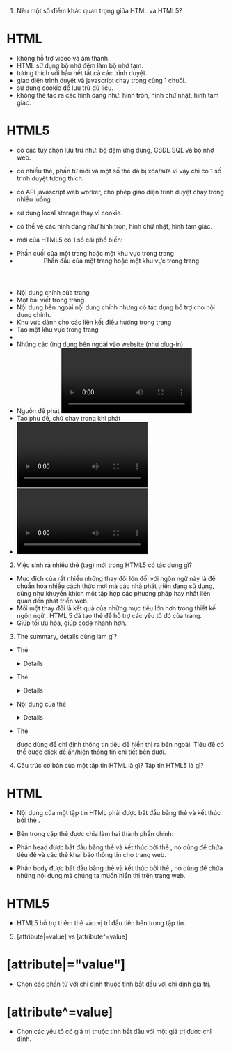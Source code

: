 1. Nêu một số điểm khác quan trọng giữa HTML và HTML5?

# HTML

- không hỗ trợ video và âm thanh.
- HTML sử dụng bộ nhớ đệm làm bộ nhớ tạm.
- tương thích với hầu hết tất cả các trình duyệt.
- giao diện trình duyệt và javascript chạy trong cùng 1 chuối.
- sử dụng cookie để lưu trữ dữ liệu.
- không thê tạo ra các hình dạng như: hình tròn, hình chữ nhật, hình tam giác.

# HTML5

- có các tùy chọn lưu trữ như: bộ đệm ứng dụng, CSDL SQL và bộ nhớ web.
- có nhiều thẻ, phần từ mới và một số thẻ đã bị xóa/sửa vì vậy chỉ có 1 số trình duyệt tương thích.
- có API javascript web worker, cho phép giao diện trình duyệt chạy trong nhiều luồng.
- sử dụng local storage thay vì cookie.
- có thể vẽ các hình dạng như hình tròn, hình chữ nhật, hình tam giác.

- <tag> mới của HTML5 có 1 số cái phổ biến:

* <footer>	Phần cuối của một trang hoặc một khu vực trong trang
* <header>	Phần đầu của một trang hoặc một khu vực trong trang
* <main>	Nội dung chính của trang
* <article>	Một bài viết trong trang
* <aside>	Nội dung bên ngoài nội dung chính nhưng có tác dụng bổ trợ cho nội dung chính.
* <nav>	Khu vực dành cho các liên kết điều hướng trong trang
* <section>	Tạo một khu vực trong trang
* <audio> Chèn âm thanh, âm nhạc vào website
* <embed> Nhúng các ứng dụng bên ngoài vào website (như plug-in)
* <source>	Nguồn để phát <video> và <audio>
* <track>	Tạo phụ đề, chữ chạy trong khi phát <video> và <audio>
* <video> Chèn video hoặc một bộ phim vào website

2. Việc sinh ra nhiều thẻ (tag) mới trong HTML5 có tác dụng gì?

- Mục đích của rất nhiều những thay đổi lớn đối với ngôn ngữ này là để chuẩn hóa nhiều cách thức mới mà các nhà phát triển đang sử dụng, cũng như khuyến khích một tập hợp các phương pháp hay nhất liên quan đến phát triển web.
- Mỗi một thay đổi là kết quả của những mục tiêu lớn hơn trong thiết kế ngôn ngữ . HTML 5 đã tạo thẻ để hỗ trợ các yếu tố đó của trang.
- Giúp tối ưu hóa, giúp code nhanh hơn.

3. Thẻ summary, details dùng làm gì?

- Thẻ <details> chỉ định thông tin người dùng có thể xem hoặc ẩn tuỳ theo nhu cầu.

- Thẻ <details> có thể sử dụng để tạo khả năng tương tác để người dùng mở hoặc đóng. Bất cứ nội dung nào cũng có thể đưa vào bên trong thẻ <details>.

- Nội dung của thẻ <details> nên ẩn trừ khi các thuộc tính được thiết lập sẵn.

- Thẻ <summary> được dùng để chỉ định thông tin tiêu đề hiển thị ra bên ngoài. Tiêu đề có thể được click để ẩn/hiện thông tin chi tiết bên dưới.

4. Cấu trúc cơ bản của một tập tin HTML là gì? Tập tin HTML5 là gì?

# HTML

- Nội dung của một tập tin HTML phải được bắt đầu bằng thẻ <html> và kết thúc bởi thẻ </html>.

- Bên trong cặp thẻ <html></html> được chia làm hai thành phần chính:

- Phần head được bắt đầu bằng thẻ <head> và kết thúc bởi thẻ </head>, nó dùng để chứa tiêu đề và các thẻ khai báo thông tin cho trang web.
- Phần body được bắt đầu bằng thẻ <body> và kết thúc bởi thẻ </body>, nó dùng để chứa những nội dung mà chúng ta muốn hiển thị trên trang web.

# HTML5

- HTML5 hỗ trợ thêm thẻ <!DOCTYPE html> vào vị trí đầu tiên bên trong tập tin.

5. [attribute|=value] vs [attribute^=value]

# [attribute|="value"]

- Chọn các phần tử với chỉ định thuộc tính bắt đầu với chỉ định giá trị.

# [attribute^=value]

- Chọn các yếu tố có giá trị thuộc tính bắt đầu với một giá trị được chỉ định.

